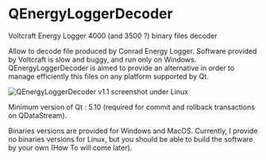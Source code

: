 # QEnergyLoggerDecoder
Voltcraft Energy Logger 4000 (and 3500 ?) binary files decoder

Allow to decode file produced by Conrad Energy Logger. Software provided by Voltcraft is slow and buggy, and run only on Windows. QEnergyLoggerDecoder is aimed to provide an alternative in order to manage efficiently this files on any platform supported by Qt.

![QEnergyLoggerDecoder v1.1 screenshot under Linux](http://afterflight.org/wp-content/uploads/sites/9/2018/12/QEnergyLoggerDecoder-1.1.png)

Minimum version of Qt : 5.10 (required for commit and rollback transactions on QDataStream).

Binaries versions are provided for Windows and MacOS. Currently, I provide no binaries versions for Linux, but you should be able to build the software by your own (How To will come later).
